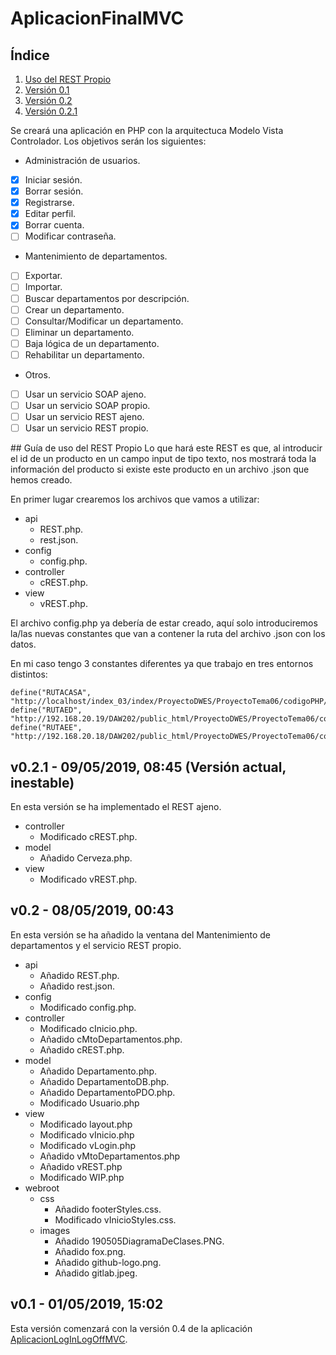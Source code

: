 # AplicacionFinalMVC
## Índice
1. [Uso del REST Propio](#cajaREST)
2. [Versión 0.1](#caja1)
3. [Versión 0.2](#caja2)
4. [Versión 0.2.1](#caja3)

Se creará una aplicación en PHP con la arquitectuca Modelo Vista Controlador. Los objetivos serán los siguientes:
* Administración de usuarios.
- [x] Iniciar sesión.
- [x] Borrar sesión.
- [x] Registrarse.
- [x] Editar perfil.
- [x] Borrar cuenta.
- [ ] Modificar contraseña.
* Mantenimiento de departamentos.
- [ ] Exportar.
- [ ] Importar.
- [ ] Buscar departamentos por descripción.
- [ ] Crear un departamento.
- [ ] Consultar/Modificar un departamento.
- [ ] Eliminar un departamento.
- [ ] Baja lógica de un departamento.
- [ ] Rehabilitar un departamento.
* Otros.
- [ ] Usar un servicio SOAP ajeno.
- [ ] Usar un servicio SOAP propio.
- [ ] Usar un servicio REST ajeno.
- [ ] Usar un servicio REST propio.
<div id='cajaREST'>
## Guía de uso del REST Propio
Lo que hará este REST es que, al introducir el id de un producto en un campo input de tipo texto, nos mostrará toda la información del producto si existe este producto en un archivo .json que hemos creado.
   
En primer lugar crearemos los archivos que vamos a utilizar:
   
* api
    * REST.php.
    * rest.json.
* config
    * config.php.
* controller
    * cREST.php.
* view
    * vREST.php.
   
El archivo config.php ya debería de estar creado, aquí solo introduciremos la/las nuevas constantes que van a contener la ruta del archivo .json con los datos.

En mi caso tengo 3 constantes diferentes ya que trabajo en tres entornos distintos:

~~~
define("RUTACASA", "http://localhost/index_03/index/ProyectoDWES/ProyectoTema06/codigoPHP/AplicacionFinalMVC/api/rest.json");
define("RUTAED", "http://192.168.20.19/DAW202/public_html/ProyectoDWES/ProyectoTema06/codigoPHP/AplicacionFinalMVC/api/rest.json");
define("RUTAEE", "http://192.168.20.18/DAW202/public_html/ProyectoDWES/ProyectoTema06/codigoPHP/AplicacionFinalMVC/api/rest.json");
~~~
</div>

<div id='caja3'>
 
## v0.2.1 - 09/05/2019, 08:45 (Versión actual, inestable)

En esta versión se ha implementado el REST ajeno.
   
* controller
    * Modificado cREST.php.
* model
    * Añadido Cerveza.php.
* view
    * Modificado vREST.php.
</div>

<div id='caja2'>
   
## v0.2 - 08/05/2019, 00:43

En esta versión se ha añadido la ventana del Mantenimiento de departamentos y el servicio REST propio.

* api
    * Añadido REST.php.
    * Añadido rest.json.
* config
    * Modificado config.php.
* controller
    * Modificado cInicio.php.
    * Añadido cMtoDepartamentos.php.
    * Añadido cREST.php.
* model
    * Añadido Departamento.php.
    * Añadido DepartamentoDB.php.
    * Añadido DepartamentoPDO.php.
    * Modificado Usuario.php
* view
    * Modificado layout.php
    * Modificado vInicio.php
    * Modificado vLogin.php
    * Añadido vMtoDepartamentos.php
    * Añadido vREST.php
    * Modificado WIP.php
* webroot
    * css
        * Añadido footerStyles.css.
        * Modificado vInicioStyles.css.
    * images
        * Añadido 190505DiagramaDeClases.PNG.
        * Añadido fox.png.
        * Añadido github-logo.png.
        * Añadido gitlab.jpeg.
</div>

<div id='caja1'>
   
## v0.1 - 01/05/2019, 15:02

Esta versión comenzará con la versión 0.4 de la aplicación [AplicacionLogInLogOffMVC](https://github.com/israxx97/AplicacionLogInLogOffMVC).
</div>